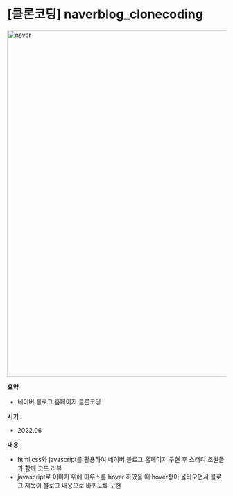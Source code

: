 # [클론코딩] naverblog_clonecoding

<img width="797" alt="naver" src="https://user-images.githubusercontent.com/104907318/184524273-8a129871-6f91-4fff-8701-99bea312ac4a.PNG">

**요약** :

- 네이버 블로그 홈페이지 클론코딩

**시기** : 

- 2022.06

**내용** :

- html,css와 javascript를 활용하여 네이버 블로그 홈페이지 구현 후 스터디 조원들과 함께 코드 리뷰
- javascript로 이미지 위에 마우스를 hover 하였을 때 hover창이 올라오면서 블로그 제목이 블로그 내용으로 바뀌도록 구현
